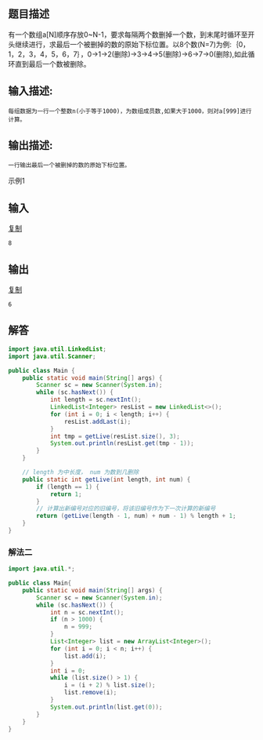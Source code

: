 ## 题目描述

有一个数组a[N]顺序存放0~N-1，要求每隔两个数删掉一个数，到末尾时循环至开头继续进行，求最后一个被删掉的数的原始下标位置。以8个数(N=7)为例:｛0，1，2，3，4，5，6，7｝，0->1->2(删除)->3->4->5(删除)->6->7->0(删除),如此循环直到最后一个数被删除。

## 输入描述:

```
每组数据为一行一个整数n(小于等于1000)，为数组成员数,如果大于1000，则对a[999]进行计算。
```

## 输出描述:

```
一行输出最后一个被删掉的数的原始下标位置。
```

示例1

## 输入

[复制](javascript:void(0);)

```
8
```

## 输出

[复制](javascript:void(0);)

```
6
```



## 解答

```java
import java.util.LinkedList;
import java.util.Scanner;

public class Main {
    public static void main(String[] args) {
        Scanner sc = new Scanner(System.in);
        while (sc.hasNext()) {
            int length = sc.nextInt();
            LinkedList<Integer> resList = new LinkedList<>();
            for (int i = 0; i < length; i++) {
                resList.addLast(i);
            }
            int tmp = getLive(resList.size(), 3);
            System.out.println(resList.get(tmp - 1));
        }
    }

    // length 为中长度， num 为数到几删除
    public static int getLive(int length, int num) {
        if (length == 1) {
            return 1;
        }
        // 计算出新编号对应的旧编号，将该旧编号作为下一次计算的新编号
        return (getLive(length - 1, num) + num - 1) % length + 1;
    }
}
```



### 解法二

```java
import java.util.*;

public class Main{
    public static void main(String[] args) {
        Scanner sc = new Scanner(System.in);
        while (sc.hasNext()) {
            int n = sc.nextInt();
            if (n > 1000) {
                n = 999;
            }
            List<Integer> list = new ArrayList<Integer>();
            for (int i = 0; i < n; i++) {
                list.add(i);
            }
            int i = 0;
            while (list.size() > 1) {
                i = (i + 2) % list.size();
                list.remove(i);
            }
            System.out.println(list.get(0));
        }
    }
}
```

